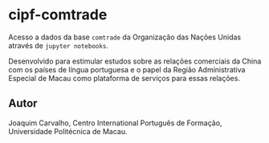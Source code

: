 # cipf-comtrade

Acesso a dados da base `comtrade` da Organização das Nações Unidas
através de `jupyter notebooks`. 

Desenvolvido para estimular estudos sobre as relações comerciais
da China com os países de língua portuguesa e o papel da 
Região Administrativa Especial de Macau como plataforma de serviços
para essas relações.

## Autor

Joaquim Carvalho, Centro International Português de Formação, Universidade Politécnica de Macau.
